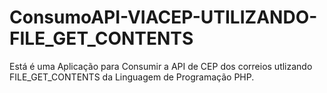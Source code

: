 # ConsumoAPI-VIACEP-UTILIZANDO-FILE_GET_CONTENTS

Está é uma Aplicação para Consumir a API de CEP dos correios utlizando FILE_GET_CONTENTS da Linguagem de Programação PHP.
